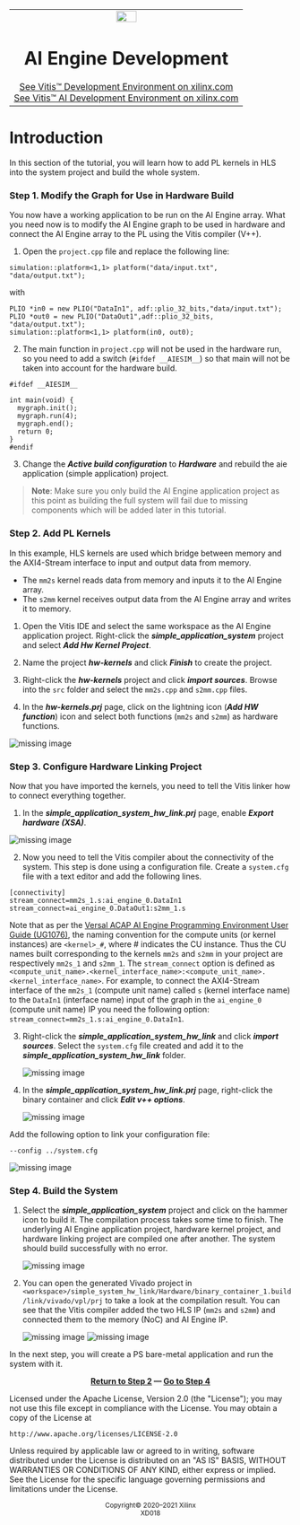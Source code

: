 ﻿<table class="sphinxhide" width="100%">
 <tr width="100%">
    <td align="center"><img src="https://raw.githubusercontent.com/Xilinx/Image-Collateral/main/xilinx-logo.png" width="30%"/><h1>AI Engine Development</h1>
    <a href="https://www.xilinx.com/products/design-tools/vitis.html">See Vitis™ Development Environment on xilinx.com</br></a>
    <a href="https://www.xilinx.com/products/design-tools/vitis/vitis-ai.html">See Vitis™ AI Development Environment on xilinx.com</a>
    </td>
 </tr>
</table>

# Introduction

In this section of the tutorial, you will learn how to add PL kernels in HLS into the system project and build the whole system.

### Step 1. Modify the Graph for Use in Hardware Build

You now have a working application to be run on the AI Engine array. What you need now is to modify the AI Engine graph to be used in hardware and connect the AI Engine array to the PL using the Vitis compiler (V++).

1. Open the `project.cpp` file and replace the following line:
```
simulation::platform<1,1> platform("data/input.txt", "data/output.txt");
```
with

```
PLIO *in0 = new PLIO("DataIn1", adf::plio_32_bits,"data/input.txt");
PLIO *out0 = new PLIO("DataOut1",adf::plio_32_bits, "data/output.txt");
simulation::platform<1,1> platform(in0, out0);
```

2. The main function in `project.cpp` will not be used in the hardware run, so you need to add a switch (`#ifdef __AIESIM__`) so that main will not be taken into account for the hardware build.

```
#ifdef __AIESIM__

int main(void) {
  mygraph.init();
  mygraph.run(4);
  mygraph.end();
  return 0;
}
#endif
```

3. Change the ***Active build configuration*** to ***Hardware*** and rebuild the aie application (simple application) project.

>**Note**: Make sure you only build the AI Engine application project as this point as building the full system will fail due to missing components which will be added later in this tutorial.

### Step 2. Add PL Kernels

In this example, HLS kernels are used which bridge between memory and the AXI4-Stream interface to input and output data from memory.
* The `mm2s` kernel reads data from memory and inputs it to the AI Engine array.
* The `s2mm` kernel receives output data from the AI Engine array and writes it to memory.

1. Open the Vitis IDE and select the same workspace as the AI Engine application project. Right-click the ***simple_application_system*** project and select ***Add Hw Kernel Project***.

2. Name the project ***hw-kernels*** and click ***Finish*** to create the project.

3. Right-click the ***hw-kernels*** project and click ***import sources***. Browse into the ```src``` folder and select the ```mm2s.cpp``` and ```s2mm.cpp``` files.

4. In the ***hw-kernels.prj*** page, click on the lightning icon (***Add HW function***) icon and select both functions (`mm2s` and `s2mm`) as hardware functions.

![missing image](images/hw_kernels.png)


### Step 3. Configure Hardware Linking Project

Now that you have imported the kernels, you need to tell the Vitis linker how to connect everything together.

1. In the ***simple_application_system_hw_link.prj*** page, enable ***Export hardware (XSA)***.

![missing image](images/hw_link_cfg1.png)

2. Now you need to tell the Vitis compiler about the connectivity of the system. This step is done using a configuration file.
Create a `system.cfg` file with a text editor and add the following lines.
```
[connectivity]
stream_connect=mm2s_1.s:ai_engine_0.DataIn1
stream_connect=ai_engine_0.DataOut1:s2mm_1.s
```

Note that as per the [Versal ACAP AI Engine Programming Environment User Guide (UG1076)](https://www.xilinx.com/cgi-bin/docs/rdoc?t=vitis+doc;v=2021.1;d=yii1603912637443.html), the naming convention for the compute units (or kernel instances) are `<kernel>_#`, where # indicates the CU instance. Thus the CU names built corresponding to the kernels `mm2s` and `s2mm` in your project are respectively `mm2s_1` and `s2mm_1`.
The ```stream_connect``` option is defined as `<compute_unit_name>.<kernel_interface_name>:<compute_unit_name>.<kernel_interface_name>`.
For example, to connect the AXI4-Stream interface of the `mm2s_1` (compute unit name) called `s` (kernel interface name) to the `DataIn1` (interface name) input of the graph in the `ai_engine_0` (compute unit name) IP you need the following option: `stream_connect=mm2s_1.s:ai_engine_0.DataIn1`.

3. Right-click the ***simple_application_system_hw_link*** and click ***import sources***. Select the ```system.cfg``` file created and add it to the ***simple_application_system_hw_link*** folder.

      ![missing image](images/hw_link_cfg2.png)

4. In the ***simple_application_system_hw_link.prj*** page, right-click the binary container and click ***Edit v++ options***.

      ![missing image](images/hw_link_cfg3.png)

Add the following option to link your configuration file:
```
--config ../system.cfg
```

  ![missing image](images/212_hw_link_cfg4.png)


### Step 4. Build the System

1. Select the ***simple_application_system*** project and click on the hammer icon to build it. The compilation process takes some time to finish. The underlying AI Engine application project, hardware kernel project, and hardware linking project are compiled one after another. The system should build successfully with no error.

      ![missing image](images/system_build.png)

2. You can open the generated Vivado project in `<workspace>/simple_system_hw_link/Hardware/binary_container_1.build/link/vivado/vpl/prj` to take a look at the compilation result.
You can see that the Vitis compiler added the two HLS IP (`mm2s` and `s2mm`) and connected them to the memory (NoC) and AI Engine IP.

      ![missing image](images/211_vivado_prj.png)
      ![missing image](images/211_vivado_prj2.png)


In the next step, you will create a PS bare-metal application and run the system with it.


<p align="center"><b><a href="./02-aie_application_creation.md">Return to Step 2</a> — <a href="./04-ps_application_creation_run_all.md">Go to Step 4</a></b></p>



Licensed under the Apache License, Version 2.0 (the "License");
you may not use this file except in compliance with the License.
You may obtain a copy of the License at

    http://www.apache.org/licenses/LICENSE-2.0

Unless required by applicable law or agreed to in writing, software
distributed under the License is distributed on an "AS IS" BASIS,
WITHOUT WARRANTIES OR CONDITIONS OF ANY KIND, either express or implied.
See the License for the specific language governing permissions and
limitations under the License.


<p class="sphinxhide" align="center"><sup>Copyright&copy; 2020–2021 Xilinx</sup><br><sup>XD018</sup></br></p>
